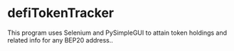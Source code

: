 # defiTokenTracker
This program uses Selenium and PySimpleGUI to attain token holdings and related info for any BEP20 address..
